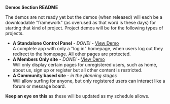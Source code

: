 __Demos Section README__

The demos are not ready yet but the demos (when released) will each be a downloadable "framework" (as overused as that word is these days) for starting that kind of project. Project demos will be for the following types of projects.

- __A Standalone Control Panel__ - _DONE!_ - [View Demo](http://myusers-cp.redhousewd.com/)<br>A complete app with only a "log in" homepage, when users log out they redirect to the homepage. All other pages are protected.
- __A Members Only site__ - _DONE!_ - [View Demo](http://myusers-mo.redhousewd.com/)<br>Will only display certain pages for unregistered users, such as home, about us, sign up or register but all other content is restricted.
- __A Community based site__ - _in the planning stages_<br>Will allow surfing for anyone, but only registered users can interact like a forum or message board.

__Keep an eye on this__ as these will be updated as my schedule allows.